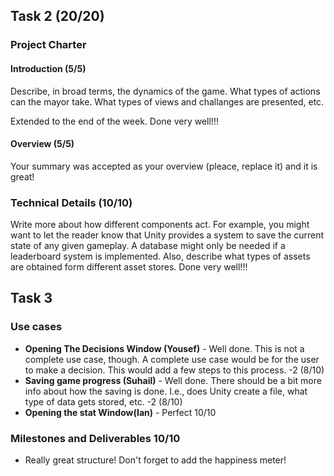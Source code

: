## Task 2 (20/20)

### Project Charter

#### Introduction (5/5)
Describe, in broad terms, the dynamics of the game. What types of actions can the mayor take. What types of views and challanges are presented, etc.

Extended to the end of the week. Done very well!!!

#### Overview (5/5)
Your summary was accepted as your overview (pleace, replace it) and it is great!


### Technical Details (10/10)
Write more about how different components act. For example, you might want to let the reader know that Unity provides a system to save the current state of any given gameplay. A database might only be needed if a leaderboard system is implemented. Also, describe what types of assets are obtained form different asset stores. Done very well!!!

## Task 3

### Use cases
- **Opening The Decisions Window (Yousef)** - Well done. This is not a complete use case, though. A complete use case would be for the user to make a decision. This would add a few steps to this process. -2 (8/10)
- **Saving game progress (Suhail)** - Well done. There should be a bit more info about how the saving is done. I.e., does Unity create a file, what type of data gets stored, etc. -2 (8/10)
- **Opening the stat Window(Ian)** - Perfect 10/10


### Milestones and Deliverables 10/10
- Really great structure! Don't forget to add the happiness meter!
